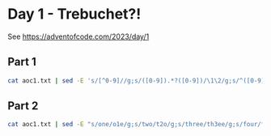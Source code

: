 # Day 1 - Trebuchet?!
See https://adventofcode.com/2023/day/1

## Part 1

```bash
cat aoc1.txt | sed -E 's/[^0-9]//g;s/([0-9]).*?([0-9])/\1\2/g;s/^([0-9])$/\1\1/g' | awk -F'\n' '{sum+=$1;}END{print sum;}'
```

## Part 2
```bash
cat aoc1.txt | sed -E "s/one/o1e/g;s/two/t2o/g;s/three/th3ee/g;s/four/fo4r/g;s/five/fi5ve/g;s/six/s6x/g;s/seven/se7en/g;s/eight/eig8ht/g;s/nine/ni9ne/g;s/[^0-9]//g;s/([0-9]).*?([0-9])/\1\2/g;s/^([0-9])$/\1\1/g" | awk -F'\n' '{sum+=$1;}END{print sum;}'
```
